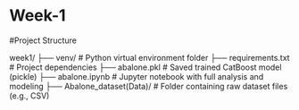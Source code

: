 # Week-1
#Project Structure

week1/
├── venv/                   # Python virtual environment folder
├── requirements.txt        # Project dependencies
├── abalone.pkl             # Saved trained CatBoost model (pickle)
├── abalone.ipynb           # Jupyter notebook with full analysis and modeling
├── Abalone_dataset(Data)/  # Folder containing raw dataset files (e.g., CSV)

